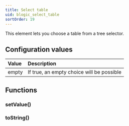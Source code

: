```yaml
---
title: Select table
uid: blogic_select_table
sortOrder: 19
---
```


This element lets you choose a table from a tree selector.

## Configuration values

| Value             | Description                  |
|:------------------|:-----------------------------|
| empty             | If true, an empty choice will be possible |

## Functions

### setValue()

### toString()
